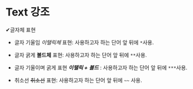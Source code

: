 # Text 강조



✔글자체 표현

- 글자 기울임 *이탤릭체* 표현: 사용하고자 하는 단어 앞 뒤에 `*`사용.
- 글자 굵게 **볼드체** 표현: 사용하고자 하는 단어 앞 뒤에  `**`사용.

- 글자 기울이며 굵게 표현 ***이탤릭 + 볼드***  : 사용하고자 하는 단어 앞 뒤에 `***`사용.
- 취소선 ~~취소선~~ 표현: 사용하고자 하는 단어 앞 뒤에 `~~` 사용.
